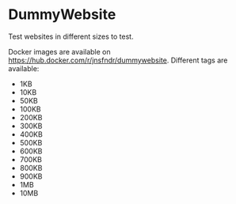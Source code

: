 # DummyWebsite
Test websites in different sizes to test.

Docker images are available on https://hub.docker.com/r/jnsfndr/dummywebsite.
Different tags are available:
- 1KB
- 10KB
- 50KB
- 100KB
- 200KB
- 300KB
- 400KB
- 500KB
- 600KB
- 700KB
- 800KB
- 900KB
- 1MB
- 10MB

